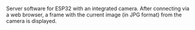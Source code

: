 Server software for ESP32 with an integrated camera. 
After connecting via a web browser, a frame with the current image (in JPG format) from the camera is displayed.
